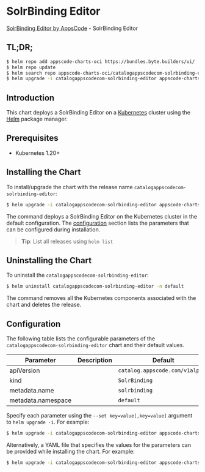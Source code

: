 # SolrBinding Editor

[SolrBinding Editor by AppsCode](https://byte.builders) - SolrBinding Editor

## TL;DR;

```bash
$ helm repo add appscode-charts-oci https://bundles.byte.builders/ui/
$ helm repo update
$ helm search repo appscode-charts-oci/catalogappscodecom-solrbinding-editor --version=v0.4.20
$ helm upgrade -i catalogappscodecom-solrbinding-editor appscode-charts-oci/catalogappscodecom-solrbinding-editor -n default --create-namespace --version=v0.4.20
```

## Introduction

This chart deploys a SolrBinding Editor on a [Kubernetes](http://kubernetes.io) cluster using the [Helm](https://helm.sh) package manager.

## Prerequisites

- Kubernetes 1.20+

## Installing the Chart

To install/upgrade the chart with the release name `catalogappscodecom-solrbinding-editor`:

```bash
$ helm upgrade -i catalogappscodecom-solrbinding-editor appscode-charts-oci/catalogappscodecom-solrbinding-editor -n default --create-namespace --version=v0.4.20
```

The command deploys a SolrBinding Editor on the Kubernetes cluster in the default configuration. The [configuration](#configuration) section lists the parameters that can be configured during installation.

> **Tip**: List all releases using `helm list`

## Uninstalling the Chart

To uninstall the `catalogappscodecom-solrbinding-editor`:

```bash
$ helm uninstall catalogappscodecom-solrbinding-editor -n default
```

The command removes all the Kubernetes components associated with the chart and deletes the release.

## Configuration

The following table lists the configurable parameters of the `catalogappscodecom-solrbinding-editor` chart and their default values.

|     Parameter      | Description |                  Default                   |
|--------------------|-------------|--------------------------------------------|
| apiVersion         |             | <code>catalog.appscode.com/v1alpha1</code> |
| kind               |             | <code>SolrBinding</code>                   |
| metadata.name      |             | <code>solrbinding</code>                   |
| metadata.namespace |             | <code>default</code>                       |


Specify each parameter using the `--set key=value[,key=value]` argument to `helm upgrade -i`. For example:

```bash
$ helm upgrade -i catalogappscodecom-solrbinding-editor appscode-charts-oci/catalogappscodecom-solrbinding-editor -n default --create-namespace --version=v0.4.20 --set apiVersion=catalog.appscode.com/v1alpha1
```

Alternatively, a YAML file that specifies the values for the parameters can be provided while
installing the chart. For example:

```bash
$ helm upgrade -i catalogappscodecom-solrbinding-editor appscode-charts-oci/catalogappscodecom-solrbinding-editor -n default --create-namespace --version=v0.4.20 --values values.yaml
```
